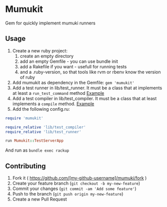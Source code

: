 # Mumukit

Gem for quickly implement mumuki runners

## Usage

1. Create a new ruby project: 
    1. create an empty directory
    2. add an empty Gemfile - you can use bundle init
    3. add a Rakefile if you want - usefull for running tests
    4. and a .ruby-version, so that tools like rvm or rbenv know the version of ruby
2. Add mumukit as dependency in the Gemfile: `gem 'mumukit'`
3. Add a test runner in lib/test_runner. It must be a class that at implements at least a `run_test_command` method [Example](https://github.com/uqbar-project/mumuki-plunit-server/blob/master/lib/test_runner.rb)
4. Add a test compiler in lib/test_compiler. It must be a class that at least implements a `compile` method.  [Example](https://github.com/uqbar-project/mumuki-plunit-server/blob/master/lib/test_compiler.rb)
5. Add the following config.ru:
```ruby
require 'mumukit'

require_relative 'lib/test_compiler'
require_relative 'lib/test_runner'

run Mumukit::TestServerApp
```

And run as `bundle exec rackup`


## Contributing

1. Fork it ( https://github.com/[my-github-username]/mumuki/fork )
2. Create your feature branch (`git checkout -b my-new-feature`)
3. Commit your changes (`git commit -am 'Add some feature'`)
4. Push to the branch (`git push origin my-new-feature`)
5. Create a new Pull Request
